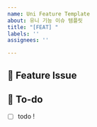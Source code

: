 ```yaml
---
name: Uni Feature Template
about: 유니 기능 이슈 템플릿
title: "[FEAT] "
labels: ''
assignees: ''

---
```


## 📌  Feature Issue
<!-- 구현할 기능에 대한 내용을 설명해주세요. -->

## 📝  To-do
<!-- 해야 할 일들을 적어주세요. -->
- [ ] todo !
